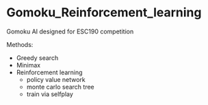 # Gomoku_Reinforcement_learning
 
Gomoku AI designed for ESC190 competition

Methods:
- Greedy search
- Minimax
- Reinforcement learning
	- policy value network
	- monte carlo search tree
	- train via selfplay